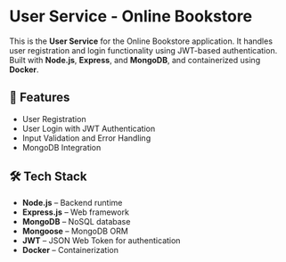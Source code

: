 # User Service - Online Bookstore

This is the **User Service** for the Online Bookstore application. It handles user registration and login functionality using JWT-based authentication. Built with **Node.js**, **Express**, and **MongoDB**, and containerized using **Docker**.

## 👤 Features

- User Registration
- User Login with JWT Authentication
- Input Validation and Error Handling
- MongoDB Integration

## 🛠 Tech Stack

- **Node.js** – Backend runtime
- **Express.js** – Web framework
- **MongoDB** – NoSQL database
- **Mongoose** – MongoDB ORM
- **JWT** – JSON Web Token for authentication
- **Docker** – Containerization
